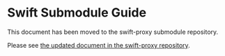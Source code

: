 # Swift Submodule Guide

This document has been moved to the swift-proxy submodule repository.

Please see [the updated document in the swift-proxy repository](/swift-proxy/docs/swift-submodule-guide.md).